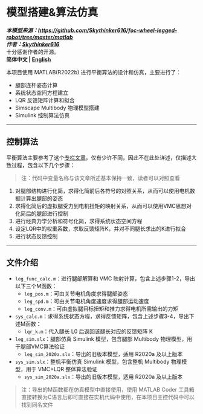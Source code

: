 # 模型搭建&算法仿真
***本模型来源：https://github.com/Skythinker616/foc-wheel-legged-robot/tree/master/matlab***   
***作者：[Skythinker616](https://github.com/Skythinker616)***   
十分感谢作者的开源。   
**简体中文 | [English](README_en.md)**   

本项目使用 MATLAB(R2022b) 进行平衡算法的设计和仿真，主要进行了：

- 腿部连杆姿态计算
- 系统状态空间方程建立
- LQR 反馈矩阵计算和拟合
- Simscape Multibody 物理模型搭建
- Simulink 控制算法仿真

---

## 控制算法

平衡算法主要参考了这个[专栏文章](https://zhuanlan.zhihu.com/p/563048952)，仅有少许不同，因此不在此处详述，仅描述大致过程，包含以下几个步骤：

> 注：代码中变量名称与该文章所述基本保持一致，读者可以对照查看

1. 对腿部结构进行化简，求得化简前后各符号的对照关系，从而可以使用电机数据计算出腿部的姿态
2. 求得化简后的虚拟腿受力到电机扭矩的映射关系，从而可以使用VMC思想对化简后的腿部进行控制
3. 进行经典力学分析和符号化简，求得系统状态空间方程
4. 设定LQR中的权重系数，求取反馈矩阵K，并对不同腿长求出的K进行拟合
5. 进行状态反馈控制

---

## 文件介绍

- `leg_func_calc.m`：进行腿部解算和 VMC 映射计算，包含上述步骤1-2，导出以下三个M函数：
	- `leg_pos.m`：可由关节电机角度求得腿部姿态
	- `leg_spd.m`：可由关节电机角度速度求得腿部运动速度
	- `leg_conv.m`：可由虚拟腿目标扭矩和推力求得电机所需输出的力矩
- `sys_calc.m`：求得系统状态方程，求得反馈矩阵，包含上述步骤3-4，导出下述M函数：
	- `lqr_k.m`：代入腿长 L0 后返回该腿长对应的反馈矩阵 K
- `leg_sim.slx`：腿部仿真 Simulink 模型，包含腿部 Multibody 物理模型，用于腿部VMC算法验证
	- `leg_sim_2020a.slx`：导出的旧版本模型，适用 R2020a 及以上版本
- `sys_sim.slx`：整机平衡仿真 Simulink 模型，包含整机 Multibody 物理模型，用于 VMC+LQR 整体算法验证
	- `sys_sim_2020a.slx`：导出的旧版本模型，适用 R2020a 及以上版本

> 注：导出的M函数都在仿真模型中直接使用，使用 MATLAB Coder 工具箱直接转换为C语言后即可直接在实机代码中使用，在本项目主控代码中可以找到同名文件

